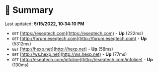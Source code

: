# 📖 Summary
Last updated: **5/15/2022, 10:34:10 PM**

- `GET` [https://eseqtech.com](https://eseqtech.com) - **Up** (222ms)
- `GET` [http://forum.eseqtech.com](http://forum.eseqtech.com) - **Up** (5312ms)
- `GET` [http://hexp.net](http://hexp.net) - **Up** (58ms)
- `GET` [http://ws.hexp.net](http://ws.hexp.net) - **Up** (77ms)
- `GET` [http://eseqtech.com/infoline](http://eseqtech.com/infoline) - **Up** (130ms)
